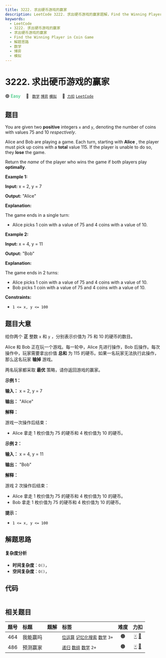 ```yaml
---
title: 3222. 求出硬币游戏的赢家
description: LeetCode 3222. 求出硬币游戏的赢家题解，Find the Winning Player in Coin Game，包含解题思路、复杂度分析以及完整的 JavaScript 代码实现。
keywords:
  - LeetCode
  - 3222. 求出硬币游戏的赢家
  - 求出硬币游戏的赢家
  - Find the Winning Player in Coin Game
  - 解题思路
  - 数学
  - 博弈
  - 模拟
---
```


# 3222. 求出硬币游戏的赢家

🟢 <font color=#15bd66>Easy</font>&emsp; 🔖&ensp; [`数学`](/tag/math.md) [`博弈`](/tag/game-theory.md) [`模拟`](/tag/simulation.md)&emsp; 🔗&ensp;[`力扣`](https://leetcode.cn/problems/find-the-winning-player-in-coin-game) [`LeetCode`](https://leetcode.com/problems/find-the-winning-player-in-coin-game)

## 题目

You are given two **positive** integers `x` and `y`, denoting the number of
coins with values 75 and 10 _respectively_.

Alice and Bob are playing a game. Each turn, starting with **Alice** , the
player must pick up coins with a **total** value 115. If the player is unable
to do so, they **lose** the game.

Return the _name_ of the player who wins the game if both players play
**optimally**.



**Example 1:**

**Input:** x = 2, y = 7

**Output:** "Alice"

**Explanation:**

The game ends in a single turn:

  * Alice picks 1 coin with a value of 75 and 4 coins with a value of 10.

**Example 2:**

**Input:** x = 4, y = 11

**Output:** "Bob"

**Explanation:**

The game ends in 2 turns:

  * Alice picks 1 coin with a value of 75 and 4 coins with a value of 10.
  * Bob picks 1 coin with a value of 75 and 4 coins with a value of 10.



**Constraints:**

  * `1 <= x, y <= 100`


## 题目大意

给你两个 **正**  整数 `x` 和 `y` ，分别表示价值为 75 和 10 的硬币的数目。

Alice 和 Bob 正在玩一个游戏。每一轮中，Alice 先进行操作，Bob 后操作。每次操作中，玩家需要拿出价值 **总和**  为 115
的硬币。如果一名玩家无法执行此操作，那么这名玩家 **输掉**  游戏。

两名玩家都采取 **最优**  策略，请你返回游戏的赢家。



**示例 1：**

**输入：** x = 2, y = 7

**输出：** "Alice"

**解释：**

游戏一次操作后结束：

  * Alice 拿走 1 枚价值为 75 的硬币和 4 枚价值为 10 的硬币。

**示例 2：**

**输入：** x = 4, y = 11

**输出：** "Bob"

**解释：**

游戏 2 次操作后结束：

  * Alice 拿走 1 枚价值为 75 的硬币和 4 枚价值为 10 的硬币。
  * Bob 拿走 1 枚价值为 75 的硬币和 4 枚价值为 10 的硬币。



**提示：**

  * `1 <= x, y <= 100`


## 解题思路

#### 复杂度分析

- **时间复杂度**：`O()`，
- **空间复杂度**：`O()`，

## 代码

```javascript

```

## 相关题目

<!-- prettier-ignore -->
| 题号 | 标题 | 题解 | 标签 | 难度 | 力扣 |
| :------: | :------ | :------: | :------ | :------: | :------: |
| 464 | 我能赢吗 |  |  [`位运算`](/tag/bit-manipulation.md) [`记忆化搜索`](/tag/memoization.md) [`数学`](/tag/math.md) `3+` | 🟠 | [🀄️](https://leetcode.cn/problems/can-i-win) [🔗](https://leetcode.com/problems/can-i-win) |
| 486 | 预测赢家 |  |  [`递归`](/tag/recursion.md) [`数组`](/tag/array.md) [`数学`](/tag/math.md) `2+` | 🟠 | [🀄️](https://leetcode.cn/problems/predict-the-winner) [🔗](https://leetcode.com/problems/predict-the-winner) |